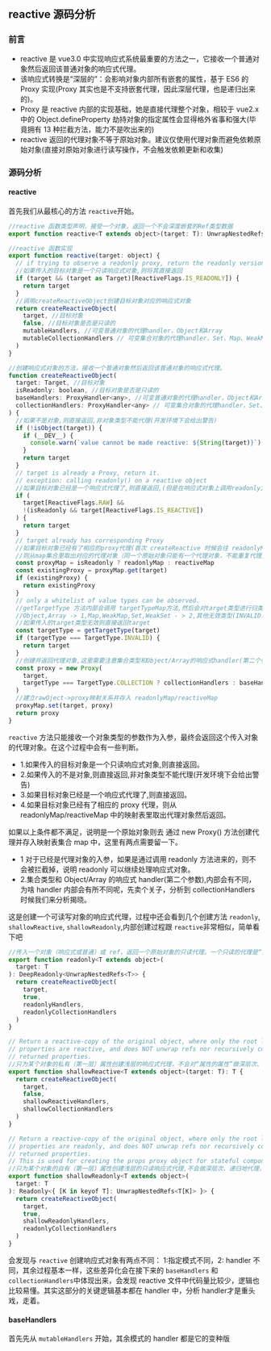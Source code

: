 ## reactive 源码分析

### 前言

- reactive 是 vue3.0 中实现响应式系统最重要的方法之一，它接收一个普通对象然后返回该普通对象的响应式代理。
- 该响应式转换是“深层的”：会影响对象内部所有嵌套的属性，基于 ES6 的 Proxy 实现(Proxy 其实也是不支持嵌套代理，因此深层代理，也是递归出来的)。
- Proxy 是 reactive 内部的实现基础，她是直接代理整个对象，相较于 vue2.x 中的 Object.defineProperty 劫持对象的指定属性会显得格外省事和强大(毕竟拥有 13 种拦截方法，能力不是吹出来的)
- reactive 返回的代理对象不等于原始对象。建议仅使用代理对象而避免依赖原始对象(直接对原始对象进行读写操作，不会触发依赖更新和收集)

### 源码分析

#### reactive

首先我们从最核心的方法 `reactive`开始。

```js
//reactive 函数类型声明，接受一个对象，返回一个不会深度嵌套的Ref类型数据
export function reactive<T extends object>(target: T): UnwrapNestedRefs<T>

//reactive 函数实现
export function reactive(target: object) {
  // if trying to observe a readonly proxy, return the readonly version.
  //如果传入的目标对象是一个只读响应式对象,则将其直接返回
  if (target && (target as Target)[ReactiveFlags.IS_READONLY]) {
    return target
  }
  //调用createReactiveObject创建目标对象对应的响应式对象
  return createReactiveObject(
    target, //目标对象
    false, //目标对象是否是只读的
    mutableHandlers, //可变普通对象的代理handler，Object和Array
    mutableCollectionHandlers // 可变集合对象的代理handler，Set、Map、WeakMap、WeakSet
  )
}

//创建响应式对象的方法，接收一个普通对象然后返回该普通对象的响应式代理。
function createReactiveObject(
  target: Target, //目标对象
  isReadonly: boolean, //目标对象是否是只读的
  baseHandlers: ProxyHandler<any>, //可变普通对象的代理handler，Object和Array
  collectionHandlers: ProxyHandler<any> // 可变集合对象的代理handler，Set、Map、WeakMap、WeakSet
) {
  //如果不是对象,则直接返回,非对象类型不能代理(开发环境下会给出警告)
  if (!isObject(target)) {
    if (__DEV__) {
      console.warn(`value cannot be made reactive: ${String(target)}`)
    }
    return target
  }
  // target is already a Proxy, return it.
  // exception: calling readonly() on a reactive object
  //如果目标对象已经是一个响应式代理了,则直接返回,(但是在响应式对象上调用readonly方法这种情况除外，意思是readonly可以继续处理响应式对象)
  if (
    target[ReactiveFlags.RAW] &&
    !(isReadonly && target[ReactiveFlags.IS_REACTIVE])
  ) {
    return target
  }
  // target already has corresponding Proxy
  //如果目标对象已经有了相应的proxy代理(首次 createReactive 时候会往 readonlyMap或者reactiveMap 存入rawObj -> proxy 关系,所以可以检测出来),
  //则从map集合里取出对应的代理对象（同一个原始对象只能有一个代理对象，不能重复代理）
  const proxyMap = isReadonly ? readonlyMap : reactiveMap
  const existingProxy = proxyMap.get(target)
  if (existingProxy) {
    return existingProxy
  }
  // only a whitelist of value types can be observed.
  //getTargetType 方法内部会调用 targetTypeMap方法,然后会对target类型进行归类并返回其类型
  //Object,Array -> 1,Map,WeakMap,Set,WeakSet - > 2,其他无效类型(INVALID:无效类型)-> 0
  //如果传入的target类型无效则直接返回target
  const targetType = getTargetType(target)
  if (targetType === TargetType.INVALID) {
    return target
  }
  //创建并返回代理对象,这里需要注意集合类型和Object/Array的响应式handler(第二个参数),内部会有不同
  const proxy = new Proxy(
    target,
    targetType === TargetType.COLLECTION ? collectionHandlers : baseHandlers
  )
  //建立rawOject->proxy映射关系并存入 readonlyMap/reactiveMap
  proxyMap.set(target, proxy)
  return proxy
}
```

`reactive` 方法只能接收一个对象类型的参数作为入参，最终会返回这个传入对象的代理对象。在这个过程中会有一些判断。

- 1.如果传入的目标对象是一个只读响应式对象,则直接返回。
- 2.如果传入的不是对象,则直接返回,非对象类型不能代理(开发环境下会给出警告)
- 3.如果目标对象已经是一个响应式代理了,则直接返回。
- 4.如果目标对象已经有了相应的 proxy 代理，则从 readonlyMap/reactiveMap 中的映射表里取出代理对象然后返回。

如果以上条件都不满足，说明是一个原始对象则去 通过 new Proxy() 方法创建代理并存入映射表集合 map 中，这里有两点需要留一下。

- 1 对于已经是代理对象的入参，如果是通过调用 readonly 方法进来的，则不会被拦截掉，说明 readonly 可以继续处理响应式对象。
- 2.集合类型和 Object/Array 的响应式 handler(第二个参数),内部会有不同，为啥 handler 内部会有所不同呢，先卖个关子，分析到 collectionHandlers
  时候我们来分析揭晓。

这是创建一个可读写对象的响应式代理，过程中还会看到几个创建方法 `readonly`, `shallowReactive`, `shallowReadonly`,内部创建过程跟 `reactive`非常相似，简单看下吧

```js
//传入一个对象（响应式或普通）或 ref，返回一个原始对象的只读代理。一个只读的代理是“深层的”，对象内部任何嵌套的属性也都是只读的。
export function readonly<T extends object>(
  target: T
): DeepReadonly<UnwrapNestedRefs<T>> {
  return createReactiveObject(
    target,
    true,
    readonlyHandlers,
    readonlyCollectionHandlers
  )
}

// Return a reactive-copy of the original object, where only the root level
// properties are reactive, and does NOT unwrap refs nor recursively convert
// returned properties.
//只为某个对象的私有（第一层）属性创建浅层的响应式代理，不会对“属性的属性”做深层次、递归地响应式代理，而只是保留原样。
export function shallowReactive<T extends object>(target: T): T {
  return createReactiveObject(
    target,
    false,
    shallowReactiveHandlers,
    shallowCollectionHandlers
  )
}

// Return a reactive-copy of the original object, where only the root level
// properties are readonly, and does NOT unwrap refs nor recursively convert
// returned properties.
// This is used for creating the props proxy object for stateful components.
//只为某个对象的自有（第一层）属性创建浅层的只读响应式代理,不会做深层次、递归地代理，深层次的属性并不是只读的
export function shallowReadonly<T extends object>(
  target: T
): Readonly<{ [K in keyof T]: UnwrapNestedRefs<T[K]> }> {
  return createReactiveObject(
    target,
    true,
    shallowReadonlyHandlers,
    readonlyCollectionHandlers
  )
}
```
会发现与 `reactive` 创建响应式对象有两点不同： 1:指定模式不同，2: handler 不同，其余过程基本一样，这些差异化会在接下来的 `baseHandlers` 和`collectionHandlers`中体现出来，会发现 reactive 文件中代码量比较少，逻辑也比较易懂。其实这部分的关键逻辑基本都在 handler 中，分析 handler才是重头戏，走着。

#### baseHandlers

首先先从 `mutableHandlers` 开始，其余模式的 handler 都是它的变种版

```js
```